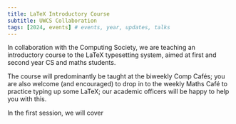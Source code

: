 ```yaml
---
title: LaTeX Introductory Course
subtitle: UWCS Collaboration
tags: [2024, events] # events, year, updates, talks
---
```


In collaboration with the Computing Society, we are teaching an introductory course to the LaTeX typesetting system, aimed at first and second year CS and maths students.

The course will predominantly be taught at the biweekly Comp Cafés; you are also welcome (and encouraged) to drop in to the weekly Maths Café to practice typing up some LaTeX; our academic officers will be happy to help you with this.

In the first session, we will cover